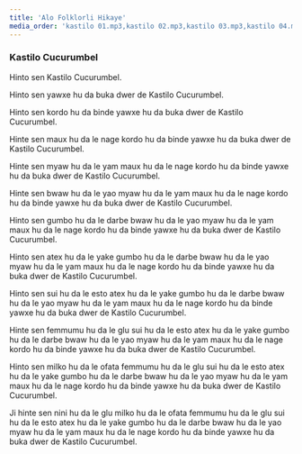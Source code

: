 ```yaml
---
title: 'Alo Folklorli Hikaye'
media_order: 'kastilo 01.mp3,kastilo 02.mp3,kastilo 03.mp3,kastilo 04.mp3,kastilo 05.mp3,kastilo 06.mp3,kastilo 07.mp3,kastilo 08.mp3,kastilo 09.mp3,kastilo 10.mp3,kastilo 11.mp3,kastilo 12.mp3'
---
```


### Kastilo Cucurumbel

Hinto sen Kastilo Cucurumbel. 

Hinto sen yawxe hu da buka dwer de Kastilo Cucurumbel.   

Hinto sen kordo hu da binde yawxe hu da buka dwer de Kastilo Cucurumbel.   

Hinte sen maux hu da le nage kordo hu da binde yawxe hu da buka dwer de Kastilo Cucurumbel.   

Hinte sen myaw hu da le yam maux hu da le nage kordo hu da binde yawxe hu da buka dwer de Kastilo Cucurumbel.

Hinte sen bwaw hu da le yao myaw hu da le yam maux hu da le nage kordo hu da binde yawxe hu da buka dwer de Kastilo Cucurumbel.   

Hinto sen gumbo hu da le darbe bwaw hu da le yao myaw hu da le yam maux hu da le nage kordo hu da binde yawxe hu da buka dwer de Kastilo Cucurumbel.   

Hinto sen atex hu da le yake gumbo hu da le darbe bwaw hu da le yao myaw hu da le yam maux hu da le nage kordo hu da binde yawxe hu da buka dwer de Kastilo Cucurumbel.   

Hinto sen sui hu da le esto atex hu da le yake gumbo hu da le darbe bwaw hu da le yao myaw hu da le yam maux hu da le nage kordo hu da binde yawxe hu da buka dwer de Kastilo Cucurumbel.

Hinte sen femmumu hu da le glu sui hu da le esto atex hu da le yake gumbo hu da le darbe bwaw hu da le yao myaw hu da le yam maux hu da le nage kordo hu da binde yawxe hu da buka dwer de Kastilo Cucurumbel. 

Hinto sen milko hu da le ofata femmumu hu da le glu sui hu da le esto atex hu da le yake gumbo hu da le darbe bwaw hu da le yao myaw hu da le yam maux hu da le nage kordo hu da binde yawxe hu da buka dwer de Kastilo Cucurumbel. 

Ji hinte sen nini hu da le glu milko hu da le ofata femmumu hu da le glu sui hu da le esto atex hu da le yake gumbo hu da le darbe bwaw hu da le yao myaw hu da le yam maux hu da le nage kordo hu da binde yawxe hu da buka dwer de Kastilo Cucurumbel.  
